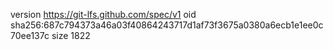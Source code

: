 version https://git-lfs.github.com/spec/v1
oid sha256:687c794373a46a03f40864243717d1af73f3675a0380a6ecb1e1ee0c70ee137c
size 1822
